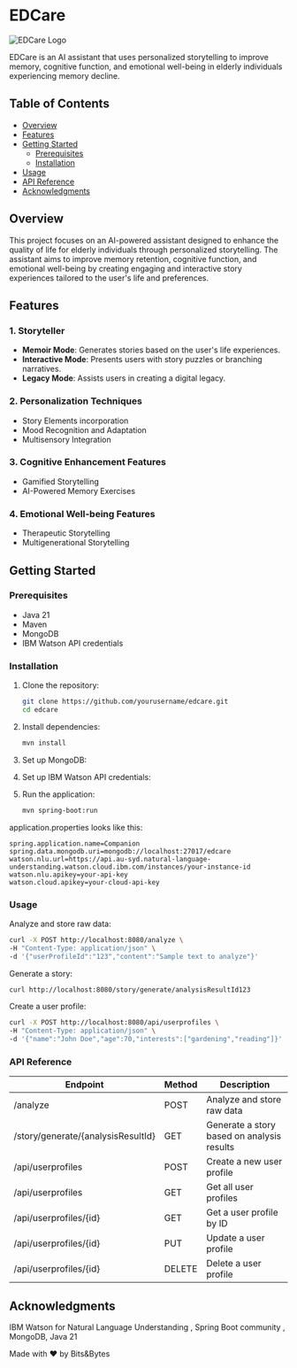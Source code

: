 # EDCare

![EDCare Logo](https://via.placeholder.com/150?text=EDCare)

EDCare is an AI assistant that uses personalized storytelling to improve memory, cognitive function, and emotional
well-being in elderly individuals experiencing memory decline.

## Table of Contents

- [Overview](#overview)
- [Features](#features)
- [Getting Started](#getting-started)
    - [Prerequisites](#prerequisites)
    - [Installation](#installation)
- [Usage](#usage)
- [API Reference](#api-reference)
- [Acknowledgments](#acknowledgments)

## Overview

This project focuses on an AI-powered assistant designed to enhance the quality of life for elderly individuals through
personalized storytelling. The assistant aims to improve memory retention, cognitive function, and emotional well-being
by creating engaging and interactive story experiences tailored to the user's life and preferences.

## Features

### 1. Storyteller

- **Memoir Mode**: Generates stories based on the user's life experiences.
- **Interactive Mode**: Presents users with story puzzles or branching narratives.
- **Legacy Mode**: Assists users in creating a digital legacy.

### 2. Personalization Techniques

- Story Elements incorporation
- Mood Recognition and Adaptation
- Multisensory Integration

### 3. Cognitive Enhancement Features

- Gamified Storytelling
- AI-Powered Memory Exercises

### 4. Emotional Well-being Features

- Therapeutic Storytelling
- Multigenerational Storytelling

## Getting Started

### Prerequisites

- Java 21
- Maven
- MongoDB
- IBM Watson API credentials

### Installation

1. Clone the repository:
   ```sh
   git clone https://github.com/yourusername/edcare.git
   cd edcare
    ```

2. Install dependencies:

   ```sh
   mvn install
   ```

3. Set up MongoDB:
4. Set up IBM Watson API credentials:
5. Run the application:

   ```sh
   mvn spring-boot:run
   ```

application.properties looks like this:

```
spring.application.name=Companion
spring.data.mongodb.uri=mongodb://localhost:27017/edcare
watson.nlu.url=https://api.au-syd.natural-language-understanding.watson.cloud.ibm.com/instances/your-instance-id
watson.nlu.apikey=your-api-key
watson.cloud.apikey=your-cloud-api-key
```

### Usage

Analyze and store raw data:

```sh
curl -X POST http://localhost:8080/analyze \
-H "Content-Type: application/json" \
-d '{"userProfileId":"123","content":"Sample text to analyze"}'
```

Generate a story:

```sh
curl http://localhost:8080/story/generate/analysisResultId123
```

Create a user profile:

```sh
curl -X POST http://localhost:8080/api/userprofiles \
-H "Content-Type: application/json" \
-d '{"name":"John Doe","age":70,"interests":["gardening","reading"]}'
```

### API Reference

| Endpoint                           | Method | Description                                |
|------------------------------------|--------|--------------------------------------------|
| /analyze                           | POST   | Analyze and store raw data                 |
| /story/generate/{analysisResultId} | GET    | Generate a story based on analysis results |
| /api/userprofiles                  | POST   | Create a new user profile                  |
| /api/userprofiles                  | GET    | Get all user profiles                      |
| /api/userprofiles/{id}             | GET    | Get a user profile by ID                   |
| /api/userprofiles/{id}             | PUT    | Update a user profile                      |
| /api/userprofiles/{id}             | DELETE | Delete a user profile                      |

## Acknowledgments

IBM Watson for Natural Language Understanding ,
Spring Boot community ,
MongoDB,
Java 21

Made with ❤️ by Bits&Bytes